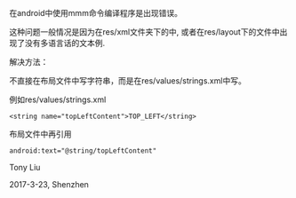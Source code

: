 在android中使用mmm命令编译程序是出现错误。

这种问题一般情况是因为在res/xml文件夹下的中, 或者在res/layout下的文件中出现了没有多语言话的文本例.

解决方法：

不直接在布局文件中写字符串，而是在res/values/strings.xml中写。

例如res/values/strings.xml

`<string name="topLeftContent">TOP_LEFT</string>`

布局文件中再引用

`android:text="@string/topLeftContent"`

Tony Liu

2017-3-23, Shenzhen